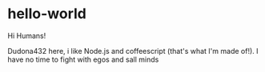 # hello-world

Hi Humans!

Dudona432 here, i like Node.js and coffeescript (that's what I'm made of!).
I have no time to fight with egos and sall minds
